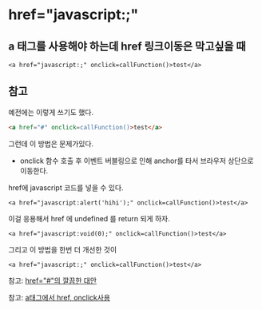 # href="javascript:;"

## a 태그를 사용해야 하는데 href 링크이동은 막고싶을 때

```
<a href="javascript:;" onclick=callFunction()>test</a>
```

## 참고 

예전에는 이렇게 쓰기도 했다.

```html
<a href="#" onclick=callFunction()>test</a>
```
그런데 이 방법은 문제가있다.

- onclick 함수 호출 후 이벤트 버블링으로 인해 anchor를 타서 브라우저 상단으로 이동한다.

href에 javascript 코드를 넣을 수 있다.

```
<a href="javascript:alert('hihi');" onclick=callFunction()>test</a>
```

이걸 응용해서 href 에 undefined 를 return 되게 하자.

```
<a href="javascript:void(0);" onclick=callFunction()>test</a>
```

그리고 이 방법을 한번 더 개선한 것이

```
<a href="javascript:;" onclick=callFunction()>test</a>
```

참고: [href="#"의 깔끔한 대안](http://hardworker.tistory.com/4)

참고: [a태그에서 href, onclick사용](http://thingsthis.tistory.com/130)